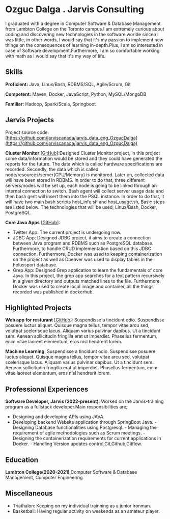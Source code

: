 # Ozguc Dalga . Jarvis Consulting

I graduated with a degree in Computer Software & Database Management from Lambton College on the Toronto campus.I am extremely curious about coding and discovering new technologies in the software worlde sincen I was little, in other words, I would say that it's my passion to implement new things on the consequences of learning in-depth.Plus, I am so interested in case of Software development.Furthermore, I am so comfortable working with math as I would say that it's my way of life.

## Skills

**Proficient:** Java, Linux/Bash, RDBMS/SQL, Agile/Scrum, Git

**Competent:** Maven, Docker, JavaScript, Python, MySQL/MongoDB

**Familiar:** Hadoop, Spark/Scala, Springboot

## Jarvis Projects

Project source code: [https://github.com/jarviscanada/jarvis_data_eng_OzgucDalga](https://github.com/jarviscanada/jarvis_data_eng_OzgucDalga)


**Cluster Monitor** [[GitHub](https://github.com/jarviscanada/jarvis_data_eng_OzgucDalga/tree/master/linux_sql)]:Designed Cluster Monitor project, in this project some data/information would be stored and they could have generated the reports for the future. The data which is called hardware specifications are recorded. Secondly, the data which is called node/resources/server(CPU/Memory) is monitored. Later on, collected data will have been stored in RDBMS. In order to do that, three different servers/nodes will be set up, each node is going to be linked through an internal connection to switch. Bash agent will collect server usage data and then bash gent will insert them into the PSQL instance. In order to do that, it will have two main bash scripts host_info.sh and host_usage.sh, Basic steps are listed below. The technologies that will be used; Linux/Bash, Docker, PostgreSQL.

**Core Java Apps** [[GitHub](https://github.com/jarviscanada/jarvis_data_eng_OzgucDalga/tree/master/core_java)]:
      
  - Twitter App: The current project is undergoing now.
  - JDBC App: Designed JDBC project, it aims to create a connection between Java program and RDBMS such as PostgreSQL database. Furthermore, to handle CRUD implementation based on this JDBC connection. Furthermore, Docker was used to keeping containerization on the project as well as Dbeaver was used to display tables in the hplussport database.                                                
  - Grep App: Designed Grep application to learn the fundamentals of core Java. In this project, the grep app searches for a text pattern recursively in a given directory and outputs matched lines to the file. Furthermore, Docker was used to create local image and container, all the things recorded was published in dockerhub. 

## Highlighted Projects
**Web app for resturant** [[GitHub](https://github.com/jarviscanada/jarvis_profile_builder)]: Suspendisse a tincidunt odio. Suspendisse posuere luctus aliquet. Quisque magna tellus, tempor vitae arcu sed, volutpat scelerisque lacus. Aliquam varius pulvinar dapibus. Ut a tincidunt sem. Aenean sollicitudin fringilla erat ut imperdiet. Phasellus fermentum, enim vitae laoreet elementum, eros nisl hendrerit lorem.

**Machine Learning**: Suspendisse a tincidunt odio. Suspendisse posuere luctus aliquet. Quisque magna tellus, tempor vitae arcu sed, volutpat scelerisque lacus. Aliquam varius pulvinar dapibus. Ut a tincidunt sem. Aenean sollicitudin fringilla erat ut imperdiet. Phasellus fermentum, enim vitae laoreet elementum, eros nisl hendrerit lorem.


## Professional Experiences

**Software Developer, Jarvis (2022-present)**: Worked on the Jarvis-training program as a fullstack developer.Main responsibilities are;
- Designing and developing  APIs using JAVA.
- Developing backend Website application through SpringBoot Java.                                  - Designing Database functionalities using Postgresql.                                             - Managing the  requirement of agile methodologies such as Scrum meetings.                         - Designing the containerization requirements for current applications in Docker.                  - Handling Version updates control,Git,Github,Gitflow.

## Education
**Lambton College(2020-2021)**,Computer Software & Database Management, Computer Engineering

## Miscellaneous
- Triathalon: Keeping on my individual trainning as a junior ironman.                             
- Basketball: Having regular activity on weekends as an amateur player.

